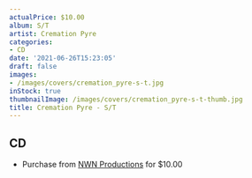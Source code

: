 ```yaml
---
actualPrice: $10.00
album: S/T
artist: Cremation Pyre
categories:
- CD
date: '2021-06-26T15:23:05'
draft: false
images:
- /images/covers/cremation_pyre-s-t.jpg
inStock: true
thumbnailImage: /images/covers/cremation_pyre-s-t-thumb.jpg
title: Cremation Pyre - S/T
---
```


## CD
* Purchase from [NWN Productions](http://shop.nwnprod.com/index.php?route=product/product&path=93&product_id=12070&sort=pd.name&order=ASC) for $10.00
